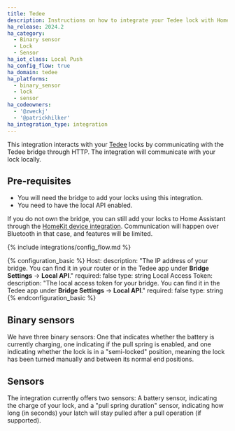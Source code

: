 ```yaml
---
title: Tedee
description: Instructions on how to integrate your Tedee lock with Home Assistant.
ha_release: 2024.2
ha_category:
  - Binary sensor
  - Lock
  - Sensor
ha_iot_class: Local Push
ha_config_flow: true
ha_domain: tedee
ha_platforms:
  - binary_sensor
  - lock
  - sensor
ha_codeowners:
  - '@zweckj'
  - '@patrickhilker'
ha_integration_type: integration
---
```


This integration interacts with your [Tedee](https://tedee.com) locks by communicating with the Tedee bridge through HTTP. The integration will communicate with your lock locally.

## Pre-requisites

- You will need the bridge to add your locks using this integration.
- You need to have the local API enabled.

If you do not own the bridge, you can still add your locks to Home Assistant through the [HomeKit device integration](/integrations/homekit_controller.markdown). Communication will happen over Bluetooth in that case, and features will be limited.

{% include integrations/config_flow.md %}

{% configuration_basic %}
Host:
  description: "The IP address of your bridge. You can find it in your router or in the Tedee app under **Bridge Settings** -> **Local API**."
  required: false
  type: string
Local Access Token:
  description: "The local access token for your bridge. You can find it in the Tedee app under **Bridge Settings** -> **Local API**."
  required: false
  type: string
{% endconfiguration_basic %}

## Binary sensors

We have three binary sensors: One that indicates whether the battery is currently charging, one indicating if the pull spring is enabled, and one indicating whether the lock is in a "semi-locked" position, meaning the lock has been turned manually and between its normal end positions.

## Sensors

The integration currently offers two sensors: A battery sensor, indicating the charge of your lock, and a "pull spring duration" sensor, indicating how long (in seconds) your latch will stay pulled after a pull operation (if supported). 
